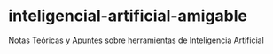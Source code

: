 # inteligencial-artificial-amigable
Notas Teóricas y Apuntes sobre herramientas de Inteligencia Artificial
